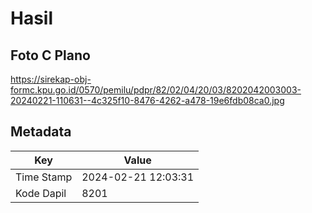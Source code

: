# Hasil

## Foto C Plano

https://sirekap-obj-formc.kpu.go.id/0570/pemilu/pdpr/82/02/04/20/03/8202042003003-20240221-110631--4c325f10-8476-4262-a478-19e6fdb08ca0.jpg


## Metadata

| Key        | Value               |
| ---------- | ------------------- |
| Time Stamp | 2024-02-21 12:03:31 |
| Kode Dapil | 8201                |



